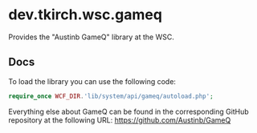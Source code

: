 # dev.tkirch.wsc.gameq
Provides the "Austinb GameQ" library at the WSC.

## Docs
To load the library you can use the following code:

```PHP
require_once WCF_DIR.'lib/system/api/gameq/autoload.php';
```

Everything else about GameQ can be found in the corresponding GitHub repository at the following URL:
https://github.com/Austinb/GameQ